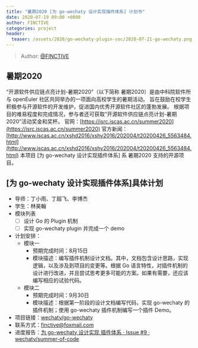 ```yaml
---
title: "暑期2020 [为 go-wechaty 设计实现插件体系] 计划书"
date: 2020-07-19 09:00 +0800
author: FINCTIVE
categories: project
header:
  teaser: /assets/2020/go-wechaty-plugin-soc/2020-07-21-go-wechaty.png
---
```

> Author: [@FINCTIVE](https://github.com/finctive)

## 暑期2020

“开源软件供应链点亮计划-暑期2020”（以下简称 暑期2020）是由中科院软件所与 openEuler 社区共同举办的一项面向高校学生的暑期活动。
旨在鼓励在校学生积极参与开源软件的开发维护，促进国内优秀开源软件社区的蓬勃发展。
根据项目的难易程度和完成情况，参与者还可获取“开源软件供应链点亮计划-暑期2020”活动奖金和奖杯。
官网：[https://isrc.iscas.ac.cn/summer2020](https://isrc.iscas.ac.cn/summer2020) 官方新闻：[http://www.iscas.ac.cn/xshd2016/xshy2016/202004/t20200426_5563484.html](http://www.iscas.ac.cn/xshd2016/xshy2016/202004/t20200426_5563484.html)
本项目 [为 go-wechaty 设计实现插件体系] 系 暑期2020 支持的开源项目。

<!--more-->

## [为 go-wechaty 设计实现插件体系]具体计划

- 导师：丁小雨、丁超飞、李博杰
- 学生：林昊翰
- 模块列表
  - [ ] 设计 Go 的 Plugin 机制
  - [ ] 实现 go-wechaty plugin 并完成一个 demo
- 计划安排：
  - 模块一
    - 预期完成时间：8月15日
    - 模块描述：编写插件机制设计文档。其中，文档包含设计思路，实现逻辑，以及涉及到项目的变更等。根据 Go 语言特性，对插件机制的设计进行改进，并且尝试思考更多可能的方案。如果有需要，还应该编写相应的试验代码。
  - 模块二
    - 预期完成时间：9月30日
    - 模块描述：根据第一阶段的设计文档编写代码，实现 go-wechaty 的插件机制；使用 go-wechaty 插件机制编写一个插件 Demo。
- 项目链接：[wechaty/go-wechaty](https://github.com/wechaty/go-wechaty)
- 联系方式：finctive@foxmail.com
- 进度报告：[为 go-wechaty 设计实现 插件体系 · Issue #9 · wechaty/summer-of-code](https://github.com/wechaty/summer-of-code/issues/9)
